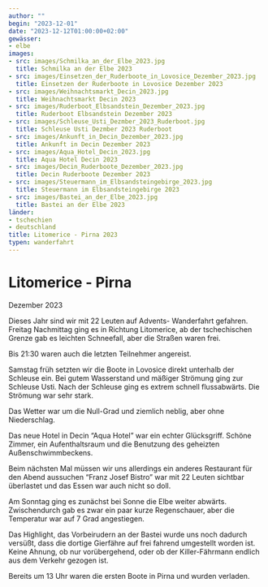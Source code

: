 ```yaml
---
author: ""
begin: "2023-12-01"
date: "2023-12-12T01:00:00+02:00"
gewässer:
- elbe
images:
- src: images/Schmilka_an_der_Elbe_2023.jpg
  title: Schmilka an der Elbe 2023
- src: images/Einsetzen_der_Ruderboote_in_Lovosice_Dezember_2023.jpg
  title: Einsetzen der Ruderboote in Lovosice Dezember 2023
- src: images/Weihnachtsmarkt_Decin_2023.jpg
  title: Weihnachtsmarkt Decin 2023
- src: images/Ruderboot_Elbsandstein_Dezember_2023.jpg
  title: Ruderboot Elbsandstein Dezember 2023
- src: images/Schleuse_Usti_Dezmber_2023_Ruderboot.jpg
  title: Schleuse Usti Dezmber 2023 Ruderboot
- src: images/Ankunft_in_Decin_Dezember_2023.jpg
  title: Ankunft in Decin Dezember 2023
- src: images/Aqua_Hotel_Decin_2023.jpg
  title: Aqua Hotel Decin 2023
- src: images/Decin_Ruderboote_Dezember_2023.jpg
  title: Decin Ruderboote Dezember 2023
- src: images/Steuermann_im_Elbsandsteingebirge_2023.jpg
  title: Steuermann im Elbsandsteingebirge 2023
- src: images/Bastei_an_der_Elbe_2023.jpg
  title: Bastei an der Elbe 2023
länder: 
- tschechien
- deutschland
title: Litomerice - Pirna 2023
typen: wanderfahrt
---
```




# Litomerice - Pirna


Dezember 2023

Dieses Jahr sind wir mit 22 Leuten auf Advents- Wanderfahrt gefahren. Freitag Nachmittag ging es in Richtung Litomerice, ab der tschechischen Grenze gab es leichten Schneefall, aber die Straßen waren frei.

Bis 21:30 waren auch die letzten Teilnehmer angereist.

Samstag früh setzten wir die Boote in Lovosice direkt unterhalb der Schleuse ein. Bei gutem Wasserstand und mäßiger Strömung ging zur Schleuse Usti. Nach der Schleuse ging es extrem schnell flussabwärts. Die Strömung war sehr stark.

Das Wetter war um die Null-Grad und ziemlich neblig, aber ohne Niederschlag.

Das neue Hotel in Decin “Aqua Hotel” war ein echter Glücksgriff. Schöne Zimmer, ein Aufenthaltsraum und die Benutzung des geheizten Außenschwimmbeckens.

Beim nächsten Mal müssen wir uns allerdings ein anderes Restaurant für den Abend aussuchen “Franz Josef Bistro” war mit 22 Leuten sichtbar überlastet und das Essen war auch nicht so doll.

Am Sonntag ging es zunächst bei Sonne die Elbe weiter abwärts. Zwischendurch gab es zwar ein paar kurze Regenschauer, aber die Temperatur war auf 7 Grad angestiegen.

Das Highlight, das Vorbeirudern an der Bastei wurde uns noch dadurch versüßt, dass die dortige Gierfähre auf frei fahrend umgestellt worden ist. Keine Ahnung, ob nur vorübergehend, oder ob der Killer-Fährmann endlich aus dem Verkehr gezogen ist.

Bereits um 13 Uhr waren die ersten Boote in Pirna und wurden verladen.
